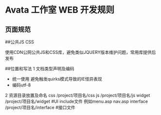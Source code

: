 Avata 工作室 WEB 开发规则
==

页面规范
-------------

##公共JS CSS

使用CDN公网公共JS和CSS库，避免类似JQUERY版本维护问题，常用库提供后发布

##位置和写法
1 文档类型声明及编码
- 统一使用 <!DOCTYPE html> 避免触发quirks模式导致的IE怪异表现
- 编码utf-8 <meta charset="utf-8">

2 资源目录放置及命名
      css             /project/项目名/css
      js                /project/项目名/js
      widget                /project/项目名/widget               #UI include文件 例如menu.asp nav.asp 
      interface               /project/项目名/interface              #接口文件
